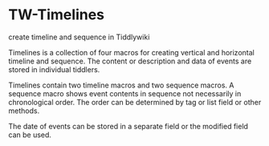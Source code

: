 # TW-Timelines
create timeline and sequence in Tiddlywiki

Timelines is a collection of four macros for creating vertical and horizontal timeline and sequence. The content or description and data of events are stored in individual tiddlers.

Timelines contain two timeline macros and two sequence macros. A sequence macro shows event contents in sequence not necessarily in chronological order. The order can be determined by tag or list field or other methods.

The date of events can be stored in a separate field or the modified field can be used.
